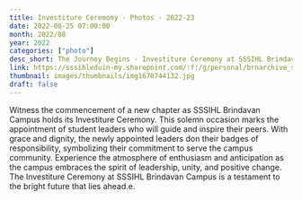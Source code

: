 ```yaml
---
title: Investiture Ceremony - Photos - 2022-23
date: 2022-08-25 07:00:00
month: 2022/08
year: 2022
categories: ["photo"]
desc_short: The Journey Begins - Investiture Ceremony at SSSIHL Brindavan Campus
link: https://sssihleduin-my.sharepoint.com/:f:/g/personal/brnarchive_sssihl_edu_in/EmfxUzjGsIJHsrz7sy8WPwsBj1lzA9OgNwsavG3N8iyJhg?e=if5Rrx
thumbnail: images/thumbnails/img1670744132.jpg
draft: false
---
```


 Witness the commencement of a new chapter as SSSIHL Brindavan Campus holds its Investiture Ceremony. This solemn occasion marks the appointment of student leaders who will guide and inspire their peers. With grace and dignity, the newly appointed leaders don their badges of responsibility, symbolizing their commitment to serve the campus community. Experience the atmosphere of enthusiasm and anticipation as the campus embraces the spirit of leadership, unity, and positive change. The Investiture Ceremony at SSSIHL Brindavan Campus is a testament to the bright future that lies ahead.e.